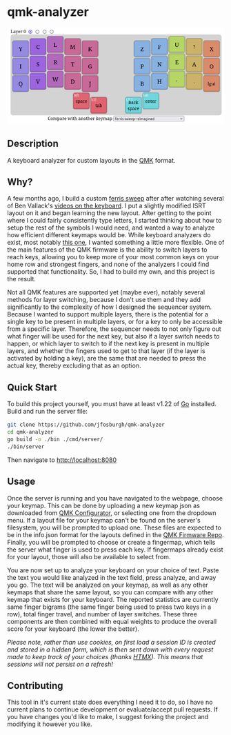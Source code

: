 # qmk-analyzer
![banner](./assets/banner.png)
## Description
A keyboard analyzer for custom layouts in the [QMK](https://config.qmk.fm/#/) format.
## Why?
A few months ago, I build a custom [ferris sweep](https://github.com/davidphilipbarr/Sweep) after after watching several of Ben Vallack's [videos on the keyboard](https://youtu.be/8wZ8FRwOzhU?si=WzESVyo3ULcMy9vJ). I put a slightly modified ISRT layout on it and began learning the new layout. After getting to the point where I could fairly consistently type letters, I started thinking about how to setup the rest of the symbols I would need, and wanted a way to analyze how efficient different keymaps would be. While keyboard analyzers do exist, most notably [this one](https://patorjk.com/keyboard-layout-analyzer/#/main), I wanted something a little more flexible. One of the main features of the QMK firmware is the ability to switch layers to reach keys, allowing you to keep more of your most common keys on your home row and strongest fingers, and none of the analyzers I could find supported that functionality. So, I had to build my own, and this project is the result.

Not all QMK features are supported yet (maybe ever), notably several methods for layer switching, because I don't use them and they add significantly to the complexity of how I designed the sequencer system. Because I wanted to support multiple layers, there is the potential for a single key to be present in multiple layers, or for a key to only be accessible from a specific layer. Therefore, the sequencer needs to not only figure out what finger will be used for the next key, but also if a layer switch needs to happen, or which layer to switch to if the next key is present in multiple layers, and whether the fingers used to get to that layer (if the layer is activated by holding a key), are the same that are needed to press the actual key, thereby excluding that as an option. 
## Quick Start
To build this project yourself, you must have at least v1.22 of [Go](https://go.dev/doc/install) installed.
Build and run the server file:
```bash
git clone https://github.com/jfosburgh/qmk-analyzer
cd qmk-analyzer
go build -o ./bin ./cmd/server/ 
./bin/server
```
Then navigate to [http://localhost:8080](http://localhost:8080)
## Usage
Once the server is running and you have navigated to the webpage, choose your keymap. This can be done by uploading a new keymap json as downloaded from [QMK Configurator](https://config.qmk.fm/#/), or selecting one from the dropdown menu. If a layout file for your keymap can't be found on the server's filesystem, you will be prompted to upload one. These files are expected to be in the info.json format for the layouts defined in the [QMK Firmware Repo](https://github.com/qmk/qmk_firmware/tree/master/layouts/default). Finally, you will be prompted to choose or create a fingermap, which tells the server what finger is used to press each key. If fingermaps already exist for your layout, those will also be available to select from. 

You are now set up to analyze your keyboard on your choice of text. Paste the text you would like analyzed in the text field, press analyze, and away you go. The text will be analyzed on your keymap, as well as any other keymaps that share the same layout, so you can compare with any other keymap that exists for your keyboard. The reported statistics are currently same finger bigrams (the same finger being used to press two keys in a row), total finger travel, and number of layer switches. These three components are then combined with equal weights to produce the overall score for your keyboard (the lower the better).

*Please note, rather than use cookies, on first load a session ID is created and stored in a hidden form, which is then sent down with every request made to keep track of your choices (thanks [HTMX](https://htmx.org/)). This means that sessions will not persist on a refresh!*
## Contributing
This tool in it's current state does everything I need it to do, so I have no current plans to continue development or evaluate/accept pull requests. If you have changes you'd like to make, I suggest forking the project and modifying it however you like.

